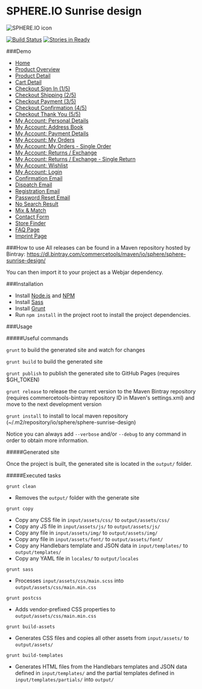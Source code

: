 # SPHERE.IO Sunrise design

![SPHERE.IO icon](https://admin.sphere.io/assets/images/sphere_logo_rgb_long.png)

[![Build Status](https://travis-ci.org/sphereio/sphere-sunrise-design.png?branch=master)](https://travis-ci.org/sphereio/sphere-sunrise-design) [![Stories in Ready](https://badge.waffle.io/sphereio/sphere-sunrise-design.png?label=ready&title=Ready)](https://waffle.io/sphereio/sphere-sunrise-design)

###Demo
- [Home](http://sphereio.github.io/sphere-sunrise-design/en/home.html)
- [Product Overview](http://sphereio.github.io/sphere-sunrise-design/en/pop.html)
- [Product Detail](http://sphereio.github.io/sphere-sunrise-design/en/pdp.html)
- [Cart Detail](http://sphereio.github.io/sphere-sunrise-design/en/cart.html)
- [Checkout Sign In (1/5)](http://sphereio.github.io/sphere-sunrise-design/en/checkout-signin.html)
- [Checkout Shipping (2/5)](http://sphereio.github.io/sphere-sunrise-design/en/checkout-shipping.html)
- [Checkout Payment (3/5)](http://sphereio.github.io/sphere-sunrise-design/en/checkout-payment.html)
- [Checkout Confirmation (4/5)](http://sphereio.github.io/sphere-sunrise-design/en/checkout-confirmation.html)
- [Checkout Thank You (5/5)](http://sphereio.github.io/sphere-sunrise-design/en/checkout-thankyou.html)
- [My Account: Personal Details](http://sphereio.github.io/sphere-sunrise-design/en/my-account-personal-details.html)
- [My Account: Address Book](http://sphereio.github.io/sphere-sunrise-design/en/my-account-address-book.html)
- [My Account: Payment Details](http://sphereio.github.io/sphere-sunrise-design/en/my-account-payment-details.html)
- [My Account: My Orders](http://sphereio.github.io/sphere-sunrise-design/en/my-account-my-orders.html)
- [My Account: My Orders - Single Order](http://sphereio.github.io/sphere-sunrise-design/en/my-account-my-orders-order.html)
- [My Account: Returns / Exchange](http://sphereio.github.io/sphere-sunrise-design/en/my-account-returns-exchange.html)
- [My Account: Returns / Exchange - Single Return](http://sphereio.github.io/sphere-sunrise-design/en/my-account-returns-exchange-order.html)
- [My Account: Wishlist](http://sphereio.github.io/sphere-sunrise-design/en/my-account-wishlist.html)
- [My Account: Login](http://sphereio.github.io/sphere-sunrise-design/en/my-account-login.html)
- [Confirmation Email](http://sphereio.github.io/sphere-sunrise-design/en/confirmation-email.html)
- [Dispatch Email](http://sphereio.github.io/sphere-sunrise-design/en/dispatch-email.html)
- [Registration Email](http://sphereio.github.io/sphere-sunrise-design/en/registration-email.html)
- [Password Reset Email](http://sphereio.github.io/sphere-sunrise-design/en/password-reset-email.html)
- [No Search Result](http://sphereio.github.io/sphere-sunrise-design/en/no-search-result.html)
- [Mix & Match](http://sphereio.github.io/sphere-sunrise-design/en/mix-match.html)
- [Contact Form](http://sphereio.github.io/sphere-sunrise-design/en/contact-form.html)
- [Store Finder](http://sphereio.github.io/sphere-sunrise-design/en/store-finder.html)
- [FAQ Page](http://sphereio.github.io/sphere-sunrise-design/en/faq.html)
- [Imprint Page](http://sphereio.github.io/sphere-sunrise-design/en/imprint.html)


###How to use
All releases can be found in a Maven repository hosted by Bintray:
https://dl.bintray.com/commercetools/maven/io/sphere/sphere-sunrise-design/

You can then import it to your project as a Webjar dependency.

###Installation

- Install [Node.js](https://nodejs.org/) and [NPM](https://www.npmjs.com/)
- Install [Sass](http://sass-lang.com/install)
- Install [Grunt](http://gruntjs.com/getting-started)
- Run `npm install` in the project root to install the project dependencies.

###Usage

#####Useful commands

`grunt` to build the generated site and watch for changes

`grunt build` to build the generated site

`grunt publish` to publish the generated site to GitHub Pages (requires $GH_TOKEN)

`grunt release` to release the current version to the Maven Bintray repository (requires commercetools-bintray repository ID in Maven's settings.xml) and move to the next development version

`grunt install` to install to local maven repository (~/.m2/repository/io/sphere/sphere-sunrise-design)

Notice you can always add `--verbose` and/or `--debug` to any command in order to obtain more information.

#####Generated site

Once the project is built, the generated site is located in the `output/` folder.

#####Executed tasks

`grunt clean`
  - Removes the `output/` folder with the generate site

`grunt copy`
  - Copy any CSS file in `input/assets/css/` to `output/assets/css/`
  - Copy any JS file in `input/assets/js/` to `output/assets/js/`
  - Copy any file in `input/assets/img/` to `output/assets/img/`
  - Copy any file in `input/assets/font/` to `output/assets/font/`
  - Copy any Handlebars template and JSON data in `input/templates/` to `output/templates/`
  - Copy any YAML file in `locales/` to `output/locales`

`grunt sass`
  - Processes `input/assets/css/main.scss` into `output/assets/css/main.min.css`

`grunt postcss`
  - Adds vendor-prefixed CSS properties to `output/assets/css/main.min.css`

`grunt build-assets`
  - Generates CSS files and copies all other assets from `input/assets/` to `output/assets/`

`grunt build-templates`
  - Generates HTML files from the Handlebars templates and JSON data defined in `input/templates/` and the partial templates defined in `input/templates/partials/` into `output/`
